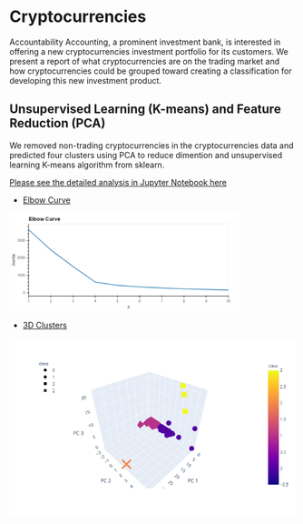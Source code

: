 # Cryptocurrencies

Accountability Accounting, a prominent investment bank, is interested in offering a new cryptocurrencies investment portfolio for its customers. We present a report of what cryptocurrencies are on the trading market and how cryptocurrencies could be grouped toward creating a classification for developing this new investment product. 

## Unsupervised Learning (K-means) and Feature Reduction (PCA)
We removed non-trading cryptocurrencies in the cryptocurrencies data and predicted four clusters using PCA to reduce dimention and unsupervised learning K-means algorithm from sklearn. 

[Please see the detailed analysis in Jupyter Notebook here](https://github.com/karenmxm/Cryptocurrencies/blob/master/Challenge.ipynb)

 - [Elbow Curve](https://github.com/karenmxm/Cryptocurrencies/blob/master/Images/Elbow_curve.png)
 
<img src=https://github.com/karenmxm/Cryptocurrencies/blob/master/Images/Elbow_curve.png width=80%>


 - [3D Clusters](https://github.com/karenmxm/Cryptocurrencies/blob/master/Images/clusters_3d.png)
 
 <img src=https://github.com/karenmxm/Cryptocurrencies/blob/master/Images/clusters_3d.png>
